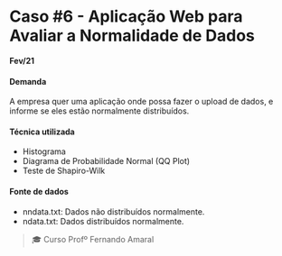 
# Caso #6 - Aplicação Web para Avaliar a Normalidade de Dados
**Fev/21**


#### Demanda

A empresa quer uma aplicação onde possa fazer o upload de dados, e informe se eles estão normalmente distribuídos.


#### Técnica utilizada

- Histograma
- Diagrama de Probabilidade Normal (QQ Plot)
- Teste de Shapiro-Wilk


#### Fonte de dados

- nndata.txt: Dados não distribuídos normalmente. 
- ndata.txt: Dados distribuídos normalmente.

> :mortar_board: Curso Profº Fernando Amaral

